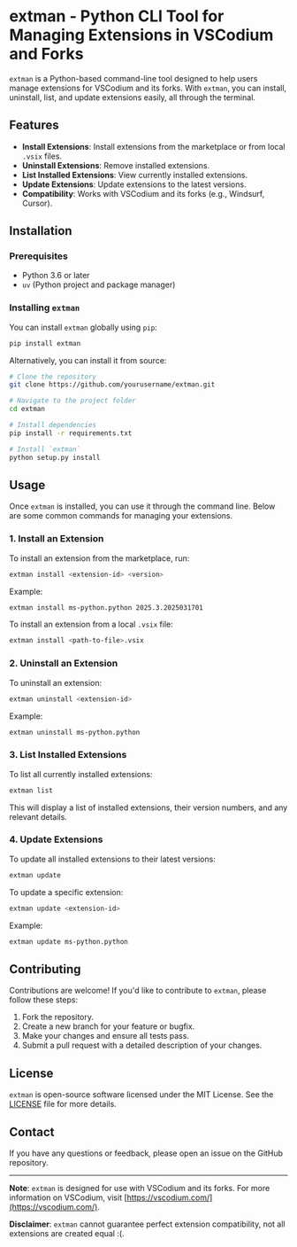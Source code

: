 # extman - Python CLI Tool for Managing Extensions in VSCodium and Forks

`extman` is a Python-based command-line tool designed to help users manage extensions for VSCodium and its forks. With `extman`, you can install, uninstall, list, and update extensions easily, all through the terminal.

## Features

- **Install Extensions**: Install extensions from the marketplace or from local `.vsix` files.
- **Uninstall Extensions**: Remove installed extensions.
- **List Installed Extensions**: View currently installed extensions.
- **Update Extensions**: Update extensions to the latest versions.
- **Compatibility**: Works with VSCodium and its forks (e.g., Windsurf, Cursor).

## Installation

### Prerequisites

- Python 3.6 or later
- `uv` (Python project and package manager)

### Installing `extman`

You can install `extman` globally using `pip`:

```bash
pip install extman
```

Alternatively, you can install it from source:

```bash
# Clone the repository
git clone https://github.com/yourusername/extman.git

# Navigate to the project folder
cd extman

# Install dependencies
pip install -r requirements.txt

# Install `extman`
python setup.py install
```

## Usage

Once `extman` is installed, you can use it through the command line. Below are some common commands for managing your extensions.

### 1. Install an Extension

To install an extension from the marketplace, run:

```bash
extman install <extension-id> <version>
```

Example:

```bash
extman install ms-python.python 2025.3.2025031701
```

To install an extension from a local `.vsix` file:

```bash
extman install <path-to-file>.vsix
```

### 2. Uninstall an Extension

To uninstall an extension:

```bash
extman uninstall <extension-id>
```

Example:

```bash
extman uninstall ms-python.python
```

### 3. List Installed Extensions

To list all currently installed extensions:

```bash
extman list
```

This will display a list of installed extensions, their version numbers, and any relevant details.

### 4. Update Extensions

To update all installed extensions to their latest versions:

```bash
extman update
```

To update a specific extension:

```bash
extman update <extension-id>
```

Example:

```bash
extman update ms-python.python
```

## Contributing

Contributions are welcome! If you'd like to contribute to `extman`, please follow these steps:

1. Fork the repository.
2. Create a new branch for your feature or bugfix.
3. Make your changes and ensure all tests pass.
4. Submit a pull request with a detailed description of your changes.

## License

`extman` is open-source software licensed under the MIT License. See the [LICENSE](LICENSE) file for more details.

## Contact

If you have any questions or feedback, please open an issue on the GitHub repository.

---

**Note**: `extman` is designed for use with VSCodium and its forks. For more information on VSCodium, visit [https://vscodium.com/](https://vscodium.com/).

**Disclaimer**: `extman` cannot guarantee perfect extension compatibility, not all extensions are created equal :(.

